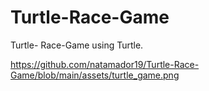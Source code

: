 # Turtle-Race-Game
Turtle- Race-Game using Turtle.

<span>https://github.com/natamador19/Turtle-Race-Game/blob/main/assets/turtle_game.png </span>
